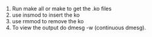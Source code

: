 1. Run make all or make to get the .ko files
2. use insmod to insert the ko
3. use rmmod to remove the ko
4. To view the output do dmesg -w (continuous dmesg).
